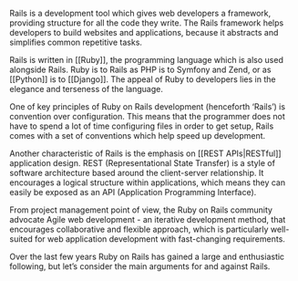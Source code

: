 Rails is a development tool which gives web developers a framework, providing structure for all the code they write. The Rails framework helps developers to build websites and applications, because it abstracts and simplifies common repetitive tasks.

Rails is written in [[Ruby]], the programming language which is also used alongside Rails. Ruby is to Rails as PHP is to Symfony and Zend, or as [[Python]] is to [[Django]]. The appeal of Ruby to developers lies in the elegance and terseness of the language.

One of key principles of Ruby on Rails development (henceforth ‘Rails’) is convention over configuration. This means that the programmer does not have to spend a lot of time configuring files in order to get setup, Rails comes with a set of conventions which help speed up development.

Another characteristic of Rails is the emphasis on [[REST APIs|RESTful]] application design. REST (Representational State Transfer) is a style of software architecture based around the client-server relationship. It encourages a logical structure within applications, which means they can easily be exposed as an API (Application Programming Interface).

From project management point of view, the Ruby on Rails community advocate Agile web development - an iterative development method, that encourages collaborative and flexible approach, which is particularly well-suited for web application development with fast-changing requirements.

Over the last few years Ruby on Rails has gained a large and enthusiastic following, but let’s consider the main arguments for and against Rails.